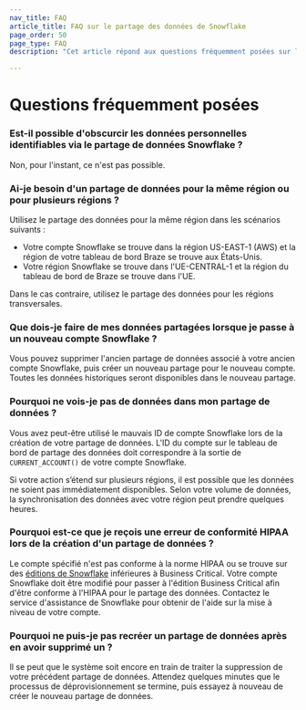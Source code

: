 ```yaml
---
nav_title: FAQ
article_title: FAQ sur le partage des données de Snowflake
page_order: 50
page_type: FAQ
description: "Cet article répond aux questions fréquemment posées sur le partage des données de Snowflake."

---
```


# Questions fréquemment posées

### Est-il possible d'obscurcir les données personnelles identifiables via le partage de données Snowflake ?
Non, pour l'instant, ce n'est pas possible.

### Ai-je besoin d'un partage de données pour la même région ou pour plusieurs régions ?
Utilisez le partage des données pour la même région dans les scénarios suivants :
- Votre compte Snowflake se trouve dans la région US-EAST-1 (AWS) et la région de votre tableau de bord Braze se trouve aux États-Unis.
- Votre région Snowflake se trouve dans l'UE-CENTRAL-1 et la région du tableau de bord de Braze se trouve dans l'UE.

Dans le cas contraire, utilisez le partage des données pour les régions transversales. 

### Que dois-je faire de mes données partagées lorsque je passe à un nouveau compte Snowflake ?
Vous pouvez supprimer l'ancien partage de données associé à votre ancien compte Snowflake, puis créer un nouveau partage pour le nouveau compte. Toutes les données historiques seront disponibles dans le nouveau partage. 

### Pourquoi ne vois-je pas de données dans mon partage de données ?
Vous avez peut-être utilisé le mauvais ID de compte Snowflake lors de la création de votre partage de données. L'ID du compte sur le tableau de bord de partage des données doit correspondre à la sortie de `CURRENT_ACCOUNT()` de votre compte Snowflake.

Si votre action s’étend sur plusieurs régions, il est possible que les données ne soient pas immédiatement disponibles. Selon votre volume de données, la synchronisation des données avec votre région peut prendre quelques heures.

### Pourquoi est-ce que je reçois une erreur de conformité HIPAA lors de la création d'un partage de données ?

Le compte spécifié n'est pas conforme à la norme HIPAA ou se trouve sur des [éditions de Snowflake](https://docs.snowflake.com/en/user-guide/intro-editions) inférieures à Business Critical. Votre compte Snowflake doit être modifié pour passer à l'édition Business Critical afin d'être conforme à l'HIPAA pour le partage des données. Contactez le service d'assistance de Snowflake pour obtenir de l'aide sur la mise à niveau de votre compte.

### Pourquoi ne puis-je pas recréer un partage de données après en avoir supprimé un ?

Il se peut que le système soit encore en train de traiter la suppression de votre précédent partage de données. Attendez quelques minutes que le processus de déprovisionnement se termine, puis essayez à nouveau de créer le nouveau partage de données.


